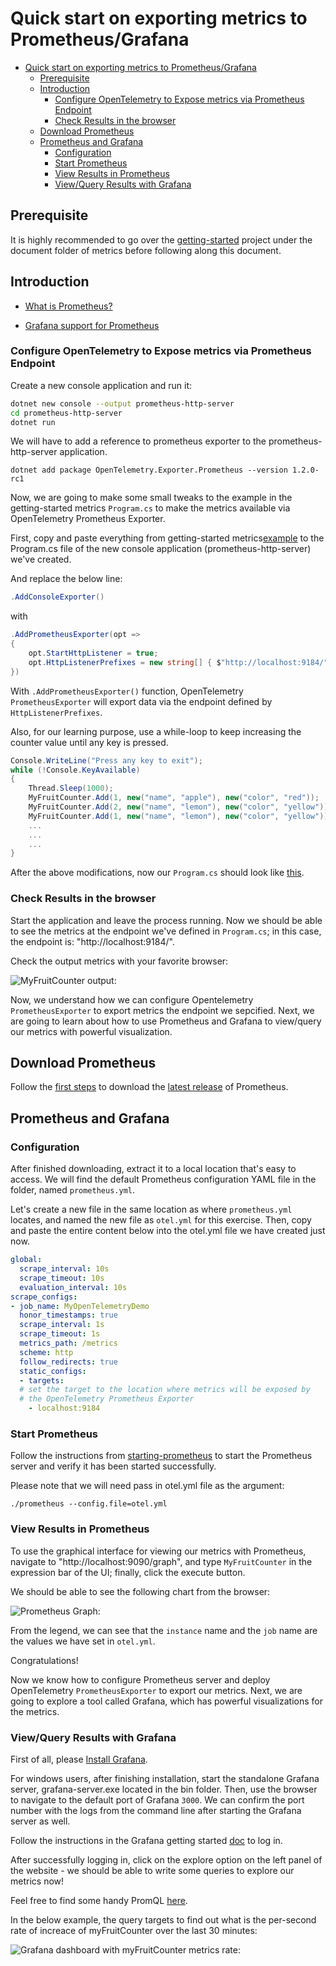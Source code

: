 # Quick start on exporting metrics to Prometheus/Grafana

- [Quick start on exporting metrics to Prometheus/Grafana](#quick-start-on-exporting-metrics-to-prometheusgrafana)
  - [Prerequisite](#prerequisite)
  - [Introduction](#introduction)
    - [Configure OpenTelemetry to Expose metrics via Prometheus Endpoint](#configure-opentelemetry-to-expose-metrics-via-prometheus-endpoint)
    - [Check Results in the browser](#check-results-in-the-browser)
  - [Download Prometheus](#download-prometheus)
  - [Prometheus and Grafana](#prometheus-and-grafana)
    - [Configuration](#configuration)
    - [Start Prometheus](#start-prometheus)
    - [View Results in Prometheus](#view-results-in-prometheus)
    - [View/Query Results with Grafana](#viewquery-results-with-grafana)

## Prerequisite

It is highly recommended to go over the [getting-started](../getting-started/README.md)
project under the document folder of metrics before following along this document.

## Introduction

- [What is Prometheus?](https://prometheus.io/docs/introduction/overview/)

- [Grafana support for
  Prometheus](https://prometheus.io/docs/visualization/grafana/#creating-a-prometheus-graph)

### Configure OpenTelemetry to Expose metrics via Prometheus Endpoint

Create a new console application and run it:

```sh
dotnet new console --output prometheus-http-server
cd prometheus-http-server
dotnet run
```

We will have to add a reference to prometheus exporter to the
prometheus-http-server application.

```shell
dotnet add package OpenTelemetry.Exporter.Prometheus --version 1.2.0-rc1
```

Now, we are going to make some small tweaks to the example in the
getting-started metrics `Program.cs` to make the metrics available via
OpenTelemetry Prometheus Exporter.

First, copy and paste everything from getting-started
metrics[example](../getting-started/Program.cs) to the Program.cs file of the
new console application (prometheus-http-server) we've created.

And replace the below line:

```csharp
.AddConsoleExporter()
```

with

```csharp
.AddPrometheusExporter(opt =>
{
    opt.StartHttpListener = true;
    opt.HttpListenerPrefixes = new string[] { $"http://localhost:9184/" };
})
```

With `.AddPrometheusExporter()` function, OpenTelemetry `PrometheusExporter` will
export data via the endpoint defined by `HttpListenerPrefixes`.

Also, for our learning purpose, use a while-loop to keep increasing the counter
value until any key is pressed.

```csharp
Console.WriteLine("Press any key to exit");
while (!Console.KeyAvailable)
{
    Thread.Sleep(1000);
    MyFruitCounter.Add(1, new("name", "apple"), new("color", "red"));
    MyFruitCounter.Add(2, new("name", "lemon"), new("color", "yellow"));
    MyFruitCounter.Add(1, new("name", "lemon"), new("color", "yellow"));
    ...
    ...
    ...
}
```

After the above modifications, now our `Program.cs` should look like [this](./Program.cs).

### Check Results in the browser

Start the application and leave the process running. Now we should be able to
see the metrics at the endpoint we've defined in `Program.cs`; in this case, the
endpoint is: "http://localhost:9184/".

Check the output metrics with your favorite browser:

![MyFruitCounter output:](https://user-images.githubusercontent.com/16979322/150242010-8bde0002-44a5-4c84-94e6-3e0ee8a6ea4f.PNG)

Now, we understand how we can configure Opentelemetry `PrometheusExporter` to
export metrics the endpoint we sepcified. Next, we are going to learn about how
to use Prometheus and Grafana to view/query our metrics with powerful
visualization.

## Download Prometheus

Follow the [first steps]((https://prometheus.io/docs/introduction/first_steps/))
to download the [latest release](https://prometheus.io/download/) of Prometheus.

## Prometheus and Grafana

### Configuration

After finished downloading, extract it to a local location that's easy to
access. We will find the default Prometheus configuration YAML file in the
folder, named `prometheus.yml`.

Let's create a new file in the same location as where `prometheus.yml` locates,
and named the new file as `otel.yml` for this exercise. Then, copy and paste the
entire content below into the otel.yml file we have created just now.

```yaml
global:
  scrape_interval: 10s
  scrape_timeout: 10s
  evaluation_interval: 10s
scrape_configs:
- job_name: MyOpenTelemetryDemo
  honor_timestamps: true
  scrape_interval: 1s
  scrape_timeout: 1s
  metrics_path: /metrics
  scheme: http
  follow_redirects: true
  static_configs:
  - targets:
  # set the target to the location where metrics will be exposed by
  # the OpenTelemetry Prometheus Exporter
    - localhost:9184 
```

### Start Prometheus

Follow the instructions from
[starting-prometheus](https://prometheus.io/docs/introduction/first_steps/#starting-prometheus)
to start the Prometheus server and verify it has been started successfully.

Please note that we will need pass in otel.yml file as the argument:

```console
./prometheus --config.file=otel.yml
```

### View Results in Prometheus

To use the graphical interface for viewing our metrics with Prometheus, navigate
to "http://localhost:9090/graph", and type `MyFruitCounter` in the expression
bar of the UI; finally, click the execute button.

We should be able to see the following chart from the browser:

![Prometheus Graph:](https://user-images.githubusercontent.com/16979322/150242083-65b84f25-c95f-4e9b-a64f-699ad8816602.PNG)

From the legend, we can see that the `instance` name and the `job` name are the
values we have set in `otel.yml`.

Congratulations!

Now we know how to configure Prometheus server and deploy OpenTelemetry
`PrometheusExporter` to export our metrics. Next, we are going to explore a tool
called Grafana, which has powerful visualizations for the metrics.

### View/Query Results with Grafana

First of all, please [Install Grafana](https://grafana.com/docs/grafana/latest/installation/).

For windows users, after finishing installation, start the standalone Grafana
server, grafana-server.exe located in the bin folder. Then, use the browser to
navigate to the default port of Grafana `3000`. We can confirm the port number
with the logs from the command line after starting the Grafana server as well.

Follow the instructions in the Grafana getting started
[doc](https://grafana.com/docs/grafana/latest/getting-started/getting-started/#step-2-log-in)
to log in.

After successfully logging in, click on the explore option on the left panel of
the website - we should be able to write some queries to explore our metrics
now!

Feel free to find some handy PromQL
[here](https://promlabs.com/promql-cheat-sheet/).

In the below example, the query targets to find out what is the per-second rate
of increace of myFruitCounter over the last 30 minutes:

![Grafana dashboard with myFruitCounter metrics rate:](https://user-images.githubusercontent.com/16979322/150242148-f35165a3-ab34-4e8c-88a1-4995ceeb08e2.PNG)
